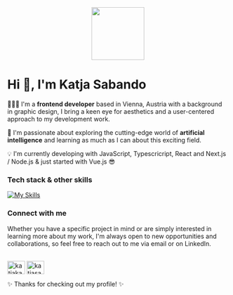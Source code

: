 <div id="header" align="center"> 
    <img src="https://media.giphy.com/media/HwBlFQZFcAoUcPHZdX/giphy.gif" width="120" height="120"/></div>
   
<h1 align="left">Hi 👋, I'm Katja Sabando</h1>

👩🏻‍💻 I'm a <b>frontend developer</b> based in Vienna, Austria with a background in graphic design, I bring a keen eye for aesthetics and a user-centered approach to my development work.</p>
  
🤖 I'm passionate about exploring the cutting-edge world of <b>artificial intelligence</b> and learning as much as I can about this exciting field.

💡 I'm currently developing with JavaScript, Typescricript, React and Next.js / Node.js & just started with Vue.js 😎


<h3>Tech stack &  other skills</h3>


[![My Skills](https://skillicons.dev/icons?i=javascript,typescript,nodejs,react,css,html,sass,figma,tailwind&theme=light)](https://skillicons.dev)



<h3>Connect with me</h3>
Whether you have a specific project in mind or are simply interested in learning more about my work, I'm always open to new opportunities and collaborations, so feel free to reach out to me via email or on LinkedIn.
<br/>
<br/>
<p>
<a href="https://twitter.com/katjakay" target="blank"><img align="center" src="https://raw.githubusercontent.com/rahuldkjain/github-profile-readme-generator/master/src/images/icons/Social/twitter.svg" alt="katjakay" height="30" width="40" /></a>
<a href="https://linkedin.com/in/katjasabando" target="blank"><img align="center" src="https://raw.githubusercontent.com/rahuldkjain/github-profile-readme-generator/master/src/images/icons/Social/linked-in-alt.svg" alt="katjasabando" height="30" width="40" /></a>
</p>

✨ Thanks for checking out my profile! ✨
